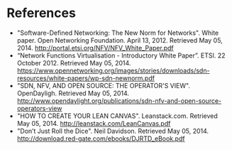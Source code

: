 # References #

* "Software-Defined Networking: The New Norm for Networks". White paper. Open Networking Foundation. April 13, 2012. Retrieved May 05, 2014. <http://portal.etsi.org/NFV/NFV_White_Paper.pdf>
* “Network Functions Virtualisation - Introductory White Paper”. ETSI. 22 October 2012. Retrieved May 05, 2014. <https://www.opennetworking.org/images/stories/downloads/sdn-resources/white-papers/wp-sdn-newnorm.pdf>
* "SDN, NFV, AND OPEN SOURCE: THE OPERATOR'S VIEW". OpenDayligh. Retrieved May 05, 2014. <http://www.opendaylight.org/publications/sdn-nfv-and-open-source-operators-view>
* "HOW TO CREATE YOUR LEAN CANVAS". Leanstack.com. Retrieved May 05, 2014. <http://leanstack.com/LeanCanvas.pdf>
* "Don’t Just Roll the Dice". Neil Davidson. Retrieved May 05, 2014. <http://download.red-gate.com/ebooks/DJRTD_eBook.pdf>
